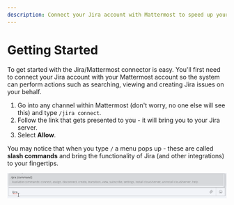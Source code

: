 ```yaml
---
description: Connect your Jira account with Mattermost to speed up your daily workflow
---
```


# Getting Started

To get started with the Jira/Mattermost connector is easy.  You'll first need to connect your Jira account with your Mattermost account so the system can perform actions such as searching, viewing and creating Jira issues on your behalf.

1. Go into any channel within Mattermost \(don't worry, no one else will see this\) and type `/jira connect`.
2. Follow the link that gets presented to you - it will bring you to your Jira server.
3. Select **Allow**.

You may notice that when you type `/` a menu pops up - these are called **slash commands** and bring the functionality of Jira \(and other integrations\) to your fingertips.

![The /jira command options](../.gitbook/assets/image%20%284%29.png)
